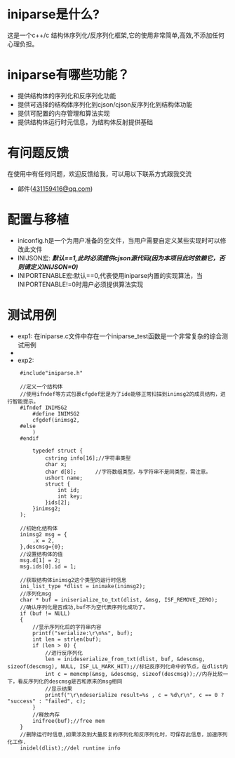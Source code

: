 
# iniparse是什么?
    
这是一个c++/c 结构体序列化/反序列化框架,它的使用非常简单,高效,不添加任何心理负担。

# iniparse有哪些功能？

* 提供结构体的序列化和反序列化功能
* 提供可选择的结构体序列化到cjson/cjson反序列化到结构体功能
* 提供可配置的内存管理和算法实现
* 提供结构体运行时元信息，为结构体反射提供基础

# 有问题反馈
在使用中有任何问题，欢迎反馈给我，可以用以下联系方式跟我交流

* 邮件(431159416@qq.com)


# 配置与移植
* iniconfig.h是一个为用户准备的空文件，当用户需要自定义某些实现时可以修改此文件
* INIJSON宏: ***默认==1,此时必须提供cjson源代码(因为本项目此时依赖它，否则请定义INIJSON=0)***
* INIPORTENABLE宏:默认==0,代表使用iniparse内置的实现算法，当INIPORTENABLE!=0时用户必须提供算法实现


# 测试用例
* exp1: 在iniparse.c文件中存在一个iniparse_test函数是一个非常复杂的综合测试用例
* 
* exp2: 
```exp2
    #include"iniparse.h"
    
	//定义一个结构体
	//使用ifndef等方式包裹cfgdef宏是为了ide能够正常扫描到inimsg2的成员结构，进行智能提示。
	#ifndef INIMSG2
		#define INIMSG2
		cfgdef(inimsg2,
	#else
		)
	#endif
	
		typedef struct {
			cstring info[16];//字符串类型
			char x;
			char d[8];		//字符数组类型，与字符串不是同类型，需注意。
			ushort name;
			struct {
				int id;
				int key;
			}ids[2];
		}inimsg2;
	);
	
	//初始化结构体
	inimsg2 msg = {
		.x = 2,
	},descmsg={0};
	//设置结构体的值
	msg.d[1] = 2;
	msg.ids[0].id = 1;
	
	//获取结构体inimsg2这个类型的运行时信息
	ini_list_type *dlist = inimake(inimsg2);
	//序列化msg
	char * buf = iniserialize_to_txt(dlist, &msg, ISF_REMOVE_ZERO);
	//确认序列化是否成功,buf不为空代表序列化成功了。
	if (buf != NULL)
	{
		//显示序列化后的字符串内容
		printf("serialize:\r\n%s", buf);
		int len = strlen(buf);
		if (len > 0) {
			//进行反序列化
			len = inideserialize_from_txt(dlist, buf, &descmsg, sizeof(descmsg), NULL, ISF_LL_MARK_HIT);//标记反序列化命中的节点，在dlist内
			int c = memcmp(&msg, &descmsg, sizeof(descmsg));//内存比较一下，看反序列化的descmsg是否和原来的msg相同
			//显示结果
			printf("\r\ndeserialize result=%s , c = %d\r\n", c == 0 ? "success" : "failed", c);
		}
		//释放内存
		inifree(buf);//free mem
	}
	//删除运行时信息,如果涉及到大量反复的序列化和反序列化时，可保存此信息，加速序列化工作.
	inidel(dlist);//del runtine info
```